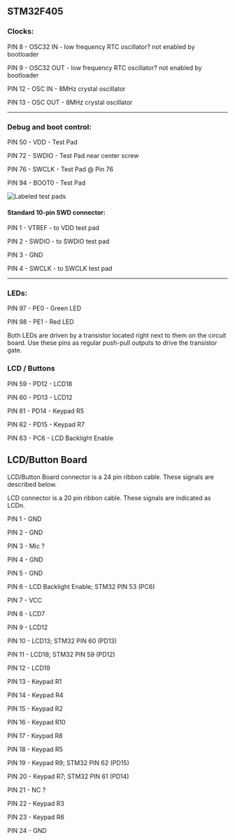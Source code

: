 
## STM32F405

### Clocks:

PIN 8 - OSC32 IN - low frequency RTC oscillator? not enabled by bootloader

PIN 9 - OSC32 OUT - low frequency RTC oscillator? not enabled by bootloader

PIN 12 - OSC IN  - 8MHz crystal oscillator

PIN 13 - OSC OUT - 8MHz crystal oscillator

-----

### Debug and boot control:

PIN 50 - VDD   - Test Pad

PIN 72 - SWDIO - Test Pad near center screw

PIN 76 - SWCLK - Test Pad @ Pin 76

PIN 94 - BOOT0 - Test Pad

![Labeled test pads](https://github.com/pchickey/md380-re/raw/master/teardown/stm32%20closeup%20annotated.jpg)

#### Standard 10-pin SWD connector:

PIN 1 - VTREF - to VDD test pad

PIN 2 - SWDIO - to SWDIO test pad

PIN 3 - GND

PIN 4 - SWCLK - to SWCLK test pad

------

### LEDs:

PIN 97 - PE0 - Green LED

PIN 98 - PE1 - Red LED

Both LEDs are driven by a transistor located right next to them on the circuit
board. Use these pins as regular push-pull outputs to drive the transistor gate.

### LCD / Buttons

PIN 59 - PD12 - LCD18

PIN 60 - PD13 - LCD12

PIN 61 - PD14 - Keypad R5

PIN 62 - PD15 - Keypad R7

PIN 63 - PC6 - LCD Backlight Enable



## LCD/Button Board


LCD/Button Board connector is a 24 pin ribbon cable. These signals are described
below.

LCD connector is a 20 pin ribbon cable. These signals are indicated as LCDn.

PIN 1 - GND

PIN 2 - GND

PIN 3 - Mic ?

PIN 4 - GND

PIN 5 - GND

PIN 6 - LCD Backlight Enable; STM32 PIN 53 (PC6)

PIN 7 - VCC

PIN 8 - LCD7

PIN 9 - LCD12

PIN 10 - LCD13; STM32 PIN 60 (PD13)

PIN 11 - LCD18; STM32 PIN 59 (PD12)

PIN 12 - LCD19

PIN 13 - Keypad R1

PIN 14 - Keypad R4

PIN 15 - Keypad R2

PIN 16 - Keypad R10

PIN 17 - Keypad R8

PIN 18 - Keypad R5

PIN 19 - Keypad R9; STM32 PIN 62 (PD15)

PIN 20 - Keypad R7; STM32 PIN 61 (PD14)

PIN 21 - NC ?

PIN 22 - Keypad R3

PIN 23 - Keypad R6

PIN 24 - GND

